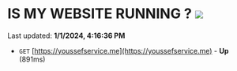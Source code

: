 # IS MY WEBSITE RUNNING ? [![](https://img.shields.io/static/v1?label=Sponsor&message=%E2%9D%A4&logo=GitHub&color=%23fe8e86)](https://github.com/sponsors/<username>)

Last updated: **1/1/2024, 4:16:36 PM**

- `GET` [https://youssefservice.me](https://youssefservice.me) - **Up** (891ms)
